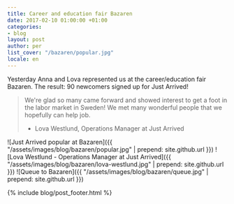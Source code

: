 ```yaml
---
title: Career and education fair Bazaren
date: 2017-02-10 01:00:00 +01:00
categories:
- blog
layout: post
author: per
list_cover: "/bazaren/popular.jpg"
locale: en
---
```


Yesterday Anna and Lova represented us at the career/education fair Bazaren. The result: 90 newcomers signed up for Just Arrived!

> We're glad so many came forward and showed interest to get a foot in the labor market in Sweden! We met many wonderful people that we hopefully can help job.
>
> - Lova Westlund, Operations Manager at Just Arrived

![Just Arrived popular at Bazaren]({{ "/assets/images/blog/bazaren/popular.jpg" | prepend: site.github.url }})
![Lova Westlund - Operations Manager at Just Arrived]({{ "/assets/images/blog/bazaren/lova-westlund.jpg" | prepend: site.github.url }})
![Queue to Bazaren]({{ "/assets/images/blog/bazaren/queue.jpg" | prepend: site.github.url }})

{% include blog/post_footer.html %}
